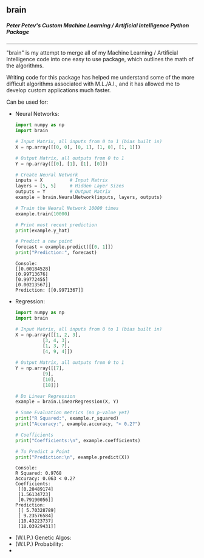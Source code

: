 ## brain

##### Peter Petev's Custom Machine Learning / Artificial Intelligence Python Package
***
"brain" is my attempt to merge all of my Machine Learning / Artificial Intelligence code into one easy to use package, which outlines the math of the algorithms.

Writing code for this package has helped me understand some of the more difficult algorithms associated with M.L./A.I., and it has allowed me to develop custom applications much faster.

Can be used for:
* Neural Networks:
	```python
	import numpy as np  
	import brain  
  
	# Input Matrix, all inputs from 0 to 1 (bias built in)
	X = np.array([[0, 0], [0, 1], [1, 0], [1, 1]])
  
	# Output Matrix, all outputs from 0 to 1
	Y = np.array([[0], [1], [1], [0]])
	
	# Create Neural Network    
	inputs = X			# Input Matrix
	layers = [5, 5]		# Hidden Layer Sizes
	outputs = Y			# Output Matrix
	example = brain.NeuralNetwork(inputs, layers, outputs)  
  
	# Train the Neural Network 10000 times
	example.train(10000)  
  
	# Print most recent prediction  
	print(example.y_hat)  
  
	# Predict a new point  
	forecast = example.predict([[0, 1]])  
	print("Prediction:", forecast)
	```
	```
	Console:
	[[0.00184528]
	[0.99713676]
	[0.99772455]
	[0.00213567]]
	Prediction: [[0.9971367]]
	```
* Regression:
    ```python
    import numpy as np
    import brain

    # Input Matrix, all inputs from 0 to 1 (bias built in)
    X = np.array([[1, 2, 3],
              [3, 4, 3],
              [1, 3, 7],
              [4, 9, 4]])

    # Output Matrix, all outputs from 0 to 1
    Y = np.array([[7],
              [9],
              [10],
              [18]])

    # Do Linear Regression
    example = brain.LinearRegression(X, Y)

    # Some Evaluation metrics (no p-value yet)
    print("R Squared:", example.r_squared)
    print("Accuracy:", example.accuracy, "< 0.2?")

    # Coefficients
    print("Coefficients:\n", example.coefficients)
    
    # To Predict a Point
    print("Prediction:\n", example.predict(X))
    ```
	```
	Console:
	R Squared: 0.9768
    Accuracy: 0.063 < 0.2?
    Coefficients:
     [[0.20489174]
     [1.56134723]
     [0.79190056]]
    Prediction:
     [[ 5.70328789]
     [ 9.23576584]
     [10.43223737]
     [18.03929431]]
	```
* (W.I.P.) Genetic Algos:
* (W.I.P.) Probability:
* 